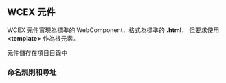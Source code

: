 <!--DESC: {icon:{name:"explore"},id:2} -->

## WCEX 元件

WCEX 元件實現為標準的 WebComponent，格式為標準的 **.html**， 但要求使用 **\<template\>** 作為根元素。

元件儲存在項目目錄中

### 命名規則和尋址
